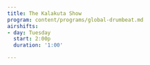 ```yaml
---
title: The Kalakuta Show
program: content/programs/global-drumbeat.md
airshifts:
- day: Tuesday
  start: 2:00p
  duration: '1:00'

---
```

